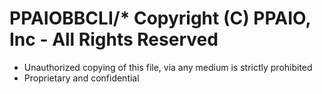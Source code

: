 # PPAIOBBCLI/* Copyright (C) PPAIO, Inc - All Rights Reserved
 * Unauthorized copying of this file, via any medium is strictly prohibited
 * Proprietary and confidential
